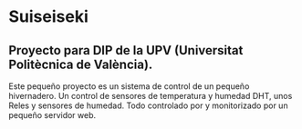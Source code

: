 # Suiseiseki
## Proyecto para DIP de la UPV (Universitat Politècnica de València).

Este pequeño proyecto es un sistema de control de un pequeño hivernadero. Un control de sensores de temperatura y humedad DHT, unos Reles y sensores de humedad. Todo controlado por y monitorizado por un pequeño servidor web.


